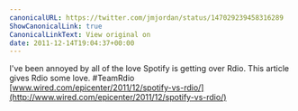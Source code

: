 ```yaml
---
canonicalURL: https://twitter.com/jmjordan/status/147029239458316289
ShowCanonicalLink: true
CanonicalLinkText: View original on
date: 2011-12-14T19:04:37+00:00
---
```

I've been annoyed by all of the love Spotify is getting over Rdio. This article gives Rdio some love. #TeamRdio [www.wired.com/epicenter/2011/12/spotify-vs-rdio/](http://www.wired.com/epicenter/2011/12/spotify-vs-rdio/)